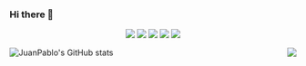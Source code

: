 ### Hi there 👋


<p align='center'>
  <img src="http://www.homerswebpage.com/flash/campana_60px1.gif"/>
  <img src="http://www.homerswebpage.com/flash/boca_90px1.gif"/>
  <img src="http://www.homerswebpage.com/images/jebusDance.gif"/>
  <img src="http://www.homerswebpage.com/flash/tostadora_100px1.gif"/>
  <img src="http://www.homerswebpage.com/flash/gusano_60px1.gif"/>
</p>

![JuanPablo's GitHub stats](https://github-readme-stats.vercel.app/api?username=juanpablosolana&show_icons=true&theme=radical)
<img align="right" src="https://github-readme-stats.vercel.app/api/wakatime?username=juanpablosolana)](https://github.com/juanpablosolana/github-readme-stats"/>

